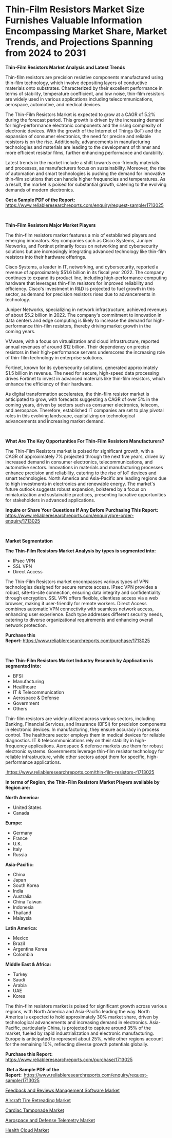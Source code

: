 <p><h1>Thin-Film Resistors Market Size Furnishes Valuable Information Encompassing Market Share, Market Trends, and Projections Spanning from 2024 to 2031</h1></p><p><strong>Thin-Film Resistors Market Analysis and Latest Trends</strong></p>
<p><p>Thin-film resistors are precision resistive components manufactured using thin-film technology, which involve depositing layers of conductive materials onto substrates. Characterized by their excellent performance in terms of stability, temperature coefficient, and low noise, thin-film resistors are widely used in various applications including telecommunications, aerospace, automotive, and medical devices.</p><p>The Thin-Film Resistors Market is expected to grow at a CAGR of 5.2% during the forecast period. This growth is driven by the increasing demand for high-performance electronic components and the rising complexity of electronic devices. With the growth of the Internet of Things (IoT) and the expansion of consumer electronics, the need for precise and reliable resistors is on the rise. Additionally, advancements in manufacturing technologies and materials are leading to the development of thinner and more efficient resistor films, further enhancing performance and durability.</p><p>Latest trends in the market include a shift towards eco-friendly materials and processes, as manufacturers focus on sustainability. Moreover, the rise of automation and smart technologies is pushing the demand for innovative thin-film solutions that can handle higher frequencies and temperatures. As a result, the market is poised for substantial growth, catering to the evolving demands of modern electronics.</p></p>
<p><strong>Get a Sample PDF of the Report:&nbsp;</strong> <a href="https://www.reliableresearchreports.com/enquiry/request-sample/1713025?utm_campaign=1621&utm_medium=2&utm_source=Github&utm_content=ia&utm_term=22102024&utm_id=thin-film-resistors">https://www.reliableresearchreports.com/enquiry/request-sample/1713025</a></p>
<p>&nbsp;</p>
<p><strong>Thin-Film Resistors Major Market Players</strong></p>
<p><p>The thin-film resistors market features a mix of established players and emerging innovators. Key companies such as Cisco Systems, Juniper Networks, and Fortinet primarily focus on networking and cybersecurity solutions but are increasingly integrating advanced technology like thin-film resistors into their hardware offerings. </p><p>Cisco Systems, a leader in IT, networking, and cybersecurity, reported a revenue of approximately $51.6 billion in its fiscal year 2022. The company continues to expand its product line, including high-performance computing hardware that leverages thin-film resistors for improved reliability and efficiency. Cisco's investment in R&D is projected to fuel growth in this sector, as demand for precision resistors rises due to advancements in technology.</p><p>Juniper Networks, specializing in network infrastructure, achieved revenues of about $5.2 billion in 2022. The company's commitment to innovation in data centers and edge computing is likely to increase the demand for high-performance thin-film resistors, thereby driving market growth in the coming years.</p><p>VMware, with a focus on virtualization and cloud infrastructure, reported annual revenues of around $12 billion. Their dependency on precise resistors in their high-performance servers underscores the increasing role of thin-film technology in enterprise solutions.</p><p>Fortinet, known for its cybersecurity solutions, generated approximately $1.5 billion in revenue. The need for secure, high-speed data processing drives Fortinet to invest in advanced materials like thin-film resistors, which enhance the efficiency of their hardware.</p><p>As digital transformation accelerates, the thin-film resistor market is anticipated to grow, with forecasts suggesting a CAGR of over 5% in the coming years, driven by sectors such as consumer electronics, telecom, and aerospace. Therefore, established IT companies are set to play pivotal roles in this evolving landscape, capitalizing on technological advancements and increasing market demand.</p></p>
<p>&nbsp;</p>
<p><strong>What Are The Key Opportunities For Thin-Film Resistors Manufacturers?</strong></p>
<p><p>The Thin-Film Resistors market is poised for significant growth, with a CAGR of approximately 7% projected through the next five years, driven by increased demand in consumer electronics, telecommunications, and automotive sectors. Innovations in materials and manufacturing processes enhance precision and reliability, catering to the rise of IoT devices and smart technologies. North America and Asia-Pacific are leading regions due to high investments in electronics and renewable energy. The market's future outlook suggests robust expansion, bolstered by a focus on miniaturization and sustainable practices, presenting lucrative opportunities for stakeholders in advanced applications.</p></p>
<p><strong>Inquire or Share Your Questions If Any Before Purchasing This Report:</strong> <a href="https://www.reliableresearchreports.com/enquiry/pre-order-enquiry/1713025?utm_campaign=1621&utm_medium=2&utm_source=Github&utm_content=ia&utm_term=22102024&utm_id=thin-film-resistors">https://www.reliableresearchreports.com/enquiry/pre-order-enquiry/1713025</a></p>
<p>&nbsp;</p>
<p><strong>Market Segmentation</strong></p>
<p><strong>The Thin-Film Resistors Market Analysis by types is segmented into:</strong></p>
<p><ul><li>IPsec VPN</li><li>SSL VPN</li><li>Direct Access</li></ul></p>
<p><p>The Thin-Film Resistors market encompasses various types of VPN technologies designed for secure remote access. IPsec VPN provides a robust, site-to-site connection, ensuring data integrity and confidentiality through encryption. SSL VPN offers flexible, clientless access via a web browser, making it user-friendly for remote workers. Direct Access combines automatic VPN connectivity with seamless network access, enhancing user experience. Each type addresses different security needs, catering to diverse organizational requirements and enhancing overall network protection.</p></p>
<p><strong>Purchase this Report:&nbsp;</strong><a href="https://www.reliableresearchreports.com/purchase/1713025?utm_campaign=1621&utm_medium=2&utm_source=Github&utm_content=ia&utm_term=22102024&utm_id=thin-film-resistors">https://www.reliableresearchreports.com/purchase/1713025</a></p>
<p>&nbsp;</p>
<p><strong>The Thin-Film Resistors Market Industry Research by Application is segmented into:</strong></p>
<p><ul><li>BFSI</li><li>Manufacturing</li><li>Healthcare</li><li>IT & Telecommunication</li><li>Aerospace & Defense</li><li>Government</li><li>Others</li></ul></p>
<p><p>Thin-film resistors are widely utilized across various sectors, including Banking, Financial Services, and Insurance (BFSI) for precision components in electronic devices. In manufacturing, they ensure accuracy in process control. The healthcare sector employs them in medical devices for reliable diagnostics. IT & telecommunications rely on their stability in high-frequency applications. Aerospace & defense markets use them for robust electronic systems. Governments leverage thin-film resistor technology for reliable infrastructure, while other sectors adopt them for specific, high-performance applications.</p></p>
<p><a href="https://www.reliableresearchreports.com/thin-film-resistors-r1713025?utm_campaign=1621&utm_medium=2&utm_source=Github&utm_content=ia&utm_term=22102024&utm_id=thin-film-resistors">&nbsp;https://www.reliableresearchreports.com/thin-film-resistors-r1713025</a></p>
<p><strong>In terms of Region, the Thin-Film Resistors Market Players available by Region are:</strong></p>
<p>
    <p> <strong> North America: </strong>
        <ul>
            <li>United States</li>
            <li>Canada</li>
        </ul>
        </p> 
    <p> <strong> Europe: </strong>
        <ul>
            <li>Germany</li>
            <li>France</li>
            <li>U.K.</li>
            <li>Italy</li>
            <li>Russia</li>
        </ul>
        </p> 
    <p> <strong> Asia-Pacific: </strong>
        <ul>
            <li>China</li>
            <li>Japan</li>
            <li>South Korea</li>
            <li>India</li>
            <li>Australia</li>
            <li>China Taiwan</li>
            <li>Indonesia</li>
            <li>Thailand</li>
            <li>Malaysia</li>
        </ul>
        </p> 
    <p> <strong> Latin America: </strong>
        <ul>
            <li>Mexico</li>
            <li>Brazil</li>
            <li>Argentina Korea</li>
            <li>Colombia</li>
        </ul>
        </p> 
    <p> <strong> Middle East & Africa: </strong>
        <ul>
            <li>Turkey</li>
            <li>Saudi</li>
            <li>Arabia</li>
            <li>UAE</li>
            <li>Korea</li>
        </ul>
    </p>
    </p>
<p><p>The thin-film resistors market is poised for significant growth across various regions, with North America and Asia-Pacific leading the way. North America is expected to hold approximately 30% market share, driven by technological advancements and increasing demand in electronics. Asia-Pacific, particularly China, is projected to capture around 35% of the market, fueled by rapid industrialization and electronic manufacturing. Europe is anticipated to represent about 25%, while other regions account for the remaining 10%, reflecting diverse growth potentials globally.</p></p>
<p><strong>Purchase this Report: </strong><a href="https://www.reliableresearchreports.com/purchase/1713025?utm_campaign=1621&utm_medium=2&utm_source=Github&utm_content=ia&utm_term=22102024&utm_id=thin-film-resistors">https://www.reliableresearchreports.com/purchase/1713025</a></p>
<p>&nbsp;<strong>Get a Sample PDF of the Report:&nbsp;&nbsp;</strong><a href="https://www.reliableresearchreports.com/enquiry/request-sample/1713025?utm_campaign=1621&utm_medium=2&utm_source=Github&utm_content=ia&utm_term=22102024&utm_id=thin-film-resistors">https://www.reliableresearchreports.com/enquiry/request-sample/1713025</a></p>
<p><strong></strong></p>
<p><p><a href="https://www.linkedin.com/pulse/feedback-reviews-management-software-market-analysis-product-akoqf?utm_campaign=1621&utm_medium=2&utm_source=Github&utm_content=ia&utm_term=22102024&utm_id=thin-film-resistors">Feedback and Reviews Management Software Market</a></p><p><a href="https://www.linkedin.com/pulse/aircraft-tire-retreading-mosaic-piecing-together-global-d4n5e?utm_campaign=1621&utm_medium=2&utm_source=Github&utm_content=ia&utm_term=22102024&utm_id=thin-film-resistors">Aircraft Tire Retreading Market</a></p><p><a href="https://www.linkedin.com/pulse/global-cardiac-tamponade-market-analysis-key-trends-future-projections-ctlbe?utm_campaign=1621&utm_medium=2&utm_source=Github&utm_content=ia&utm_term=22102024&utm_id=thin-film-resistors">Cardiac Tamponade Market</a></p><p><a href="https://www.linkedin.com/pulse/aerospace-defense-telemetry-market-research-report-exploring-4qmje?utm_campaign=1621&utm_medium=2&utm_source=Github&utm_content=ia&utm_term=22102024&utm_id=thin-film-resistors">Aerospace and Defense Telemetry Market</a></p><p><a href="https://www.linkedin.com/pulse/booming-health-cloud-market-sector-analysis-growth-projections-bxsqe?utm_campaign=1621&utm_medium=2&utm_source=Github&utm_content=ia&utm_term=22102024&utm_id=thin-film-resistors">Health Cloud Market</a></p></p>